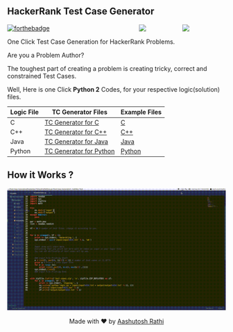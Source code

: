 ## HackerRank Test Case Generator

[<img src="https://image.flaticon.com/icons/svg/180/180867.svg" align="right" width="100">](#)
[<img src="https://brandfolder.com/hackerrank/logo/hackerrank-primary-logo.png" align="right" width="100">](https://www.hackerrank.com/)

[![forthebadge](http://forthebadge.com/images/badges/made-with-python.svg)](http://forthebadge.com)


One Click Test Case Generation for HackerRank Problems.

Are you a Problem Author?

The toughest part of creating a problem is creating tricky, correct and constrained Test Cases.

Well, Here is one Click **Python 2** Codes, for your respective logic(solution) files.

Logic File | TC Generator Files | Example Files |
------------------ | ------------- | ---------------
C | [TC Generator for C](TC-Generators/TCGenForC.py) | [C](Examples/C) |
C++ | [TC Generator for C++](TC-Generators/TCGenForC++.py) | [C++](Examples/C++) |
Java | [TC Generator for Java](TC-Generators/TCGenForJava.py) | [Java](Examples/Java) |
Python | [TC Generator for Python](TC-Generators/TCGenForPy.py) | [Python](Examples/Python) |


## How it Works ?

![Demo](demo.gif)



<p align="center"> Made with ❤ by <a href="https://github.com/aashutoshrathi">Aashutosh Rathi</a></p>